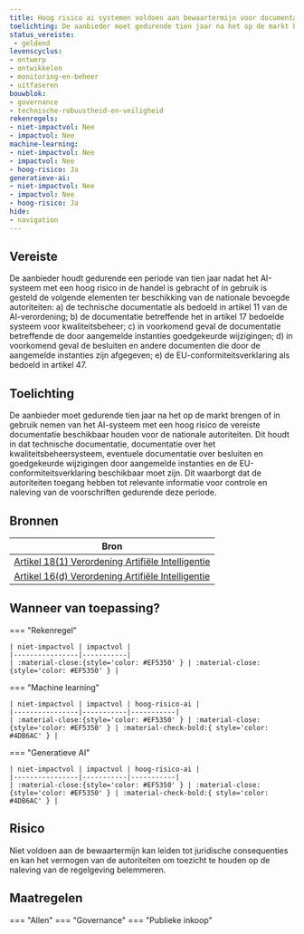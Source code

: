 ```yaml
---
title: Hoog risico ai systemen voldoen aan bewaartermijn voor documentatie 
toelichting: De aanbieder moet gedurende tien jaar na het op de markt brengen of in gebruik nemen van het AI-systeem met een hoog risico de vereiste documentatie beschikbaar houden voor de nationale autoriteiten. Dit houdt in dat technische documentatie, documentatie over het kwaliteitsbeheersysteem, eventuele documentatie over besluiten en goedgekeurde wijzigingen door aangemelde instanties en de EU-conformiteitsverklaring beschikbaar moet zijn. Dit waarborgt dat de autoriteiten toegang hebben tot relevante informatie voor controle en naleving van de voorschriften gedurende deze periode. 
status_vereiste: 
 - geldend
levenscyclus: 
- ontwerp
- ontwikkelen
- monitoring-en-beheer
- uitfaseren
bouwblok: 
- governance
- technische-robuustheid-en-veiligheid
rekenregels: 
- niet-impactvol: Nee
- impactvol: Nee
machine-learning: 
- niet-impactvol: Nee
- impactvol: Nee
- hoog-risico: Ja
generatieve-ai: 
- niet-impactvol: Nee
- impactvol: Nee
- hoog-risico: Ja
hide:
- navigation
---
```


<!-- tags -->

## Vereiste

De aanbieder houdt gedurende een periode van tien jaar nadat het AI-systeem met een hoog risico in de handel is gebracht of in gebruik is gesteld de volgende elementen ter beschikking van de nationale bevoegde autoriteiten: a) de technische documentatie als bedoeld in artikel 11 van de AI-verordening; b) de documentatie betreffende het in artikel 17 bedoelde systeem voor kwaliteitsbeheer; c) in voorkomend geval de documentatie betreffende de door aangemelde instanties goedgekeurde wijzigingen; d) in voorkomend geval de besluiten en andere documenten die door de aangemelde instanties zijn afgegeven; e) de EU-conformiteitsverklaring als bedoeld in artikel 47. 

## Toelichting 

De aanbieder moet gedurende tien jaar na het op de markt brengen of in gebruik nemen van het AI-systeem met een hoog risico de vereiste documentatie beschikbaar houden voor de nationale autoriteiten.
Dit houdt in dat technische documentatie, documentatie over het kwaliteitsbeheersysteem, eventuele documentatie over besluiten en goedgekeurde wijzigingen door aangemelde instanties en de EU-conformiteitsverklaring beschikbaar moet zijn.
Dit waarborgt dat de autoriteiten toegang hebben tot relevante informatie voor controle en naleving van de voorschriften gedurende deze periode.

## Bronnen 

| Bron                        |
|-----------------------------|
|[Artikel 18(1) Verordening Artifiële Intelligentie](https://www.europarl.europa.eu/doceo/document/TA-9-2024-0138-FNL-COR01_NL.pdf)|
|[Artikel 16(d) Verordening Artifiële Intelligentie](https://www.europarl.europa.eu/doceo/document/TA-9-2024-0138-FNL-COR01_NL.pdf)|

## Wanneer van toepassing? 

=== "Rekenregel"

	| niet-impactvol | impactvol | 
	|----------------|-----------| 
	| :material-close:{style='color: #EF5350' } | :material-close:{style='color: #EF5350' } |

=== "Machine learning"

	| niet-impactvol | impactvol | hoog-risico-ai | 
	|----------------|-----------|-----------| 
	| :material-close:{style='color: #EF5350' } | :material-close:{style='color: #EF5350' } | :material-check-bold:{ style='color: #4DB6AC' } |

=== "Generatieve AI"

	| niet-impactvol | impactvol | hoog-risico-ai | 
	|----------------|-----------|-----------| 
	| :material-close:{style='color: #EF5350' } | :material-close:{style='color: #EF5350' } | :material-check-bold:{ style='color: #4DB6AC' } |

## Risico 

Niet voldoen aan de bewaartermijn kan leiden tot juridische consequenties en kan het vermogen van de autoriteiten om toezicht te houden op de naleving van de regelgeving belemmeren.

## Maatregelen 

=== "Allen"
	<!-- list_maatregelen vereiste/bewaartermijn_voor_documentatie -->
=== "Governance"
	<!-- list_maatregelen vereiste/bewaartermijn_voor_documentatie boubwlok/governance -->
=== "Publieke inkoop"
	<!-- list_maatregelen vereiste/bewaartermijn_voor_documentatie bouwblok/publieke-inkoop -->
